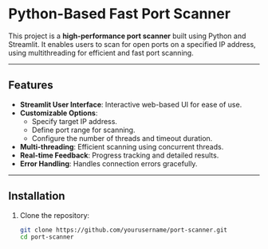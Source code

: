 # Python-Based Fast Port Scanner

This project is a **high-performance port scanner** built using Python and Streamlit. It enables users to scan for open ports on a specified IP address, using multithreading for efficient and fast port scanning.

---

## Features

- **Streamlit User Interface**: Interactive web-based UI for ease of use.
- **Customizable Options**:
  - Specify target IP address.
  - Define port range for scanning.
  - Configure the number of threads and timeout duration.
- **Multi-threading**: Efficient scanning using concurrent threads.
- **Real-time Feedback**: Progress tracking and detailed results.
- **Error Handling**: Handles connection errors gracefully.

---

## Installation

1. Clone the repository:
   ```bash
   git clone https://github.com/yourusername/port-scanner.git
   cd port-scanner
